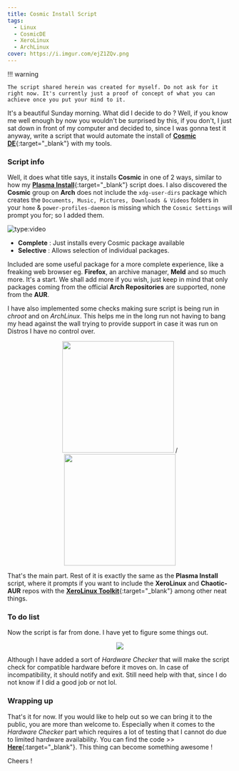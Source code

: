```yaml
---
title: Cosmic Install Script
tags:
  - Linux
  - CosmicDE
  - XeroLinux
  - ArchLinux
cover: https://i.imgur.com/ejZ1ZQv.png
---
```


!!! warning

    The script shared herein was created for myself. Do not ask for it right now. It's currently just a proof of concept of what you can achieve once you put your mind to it.

It's a beautiful Sunday morning. What did I decide to do ? Well, if you know me well enough by now you wouldn't be surprised by this, if you don't, I just sat down in front of my computer and decided to, since I was gonna test it anyway, write a script that would automate the install of [**Cosmic DE**](https://xerolinux.xyz/posts/arch-cosmic/){:target="_blank"} with my tools.

### Script info

Well, it does what title says, it installs **Cosmic** in one of 2 ways, similar to how my [**Plasma Install**](https://xerolinux.xyz/news/xerolinux-plasma/){:target="_blank"} script does. I also discovered the **Cosmic** group on **Arch** does not include the `xdg-user-dirs` package which creates the `Documents, Music, Pictures, Downloads & Videos` folders in your `home` & `power-profiles-daemon` is missing which the `Cosmic Settings` will prompt you for; so I added them.

![type:video](https://www.youtube.com/embed/v0UPif52i5A)

- **Complete** : Just installs every Cosmic package available
- **Selective** : Allows selection of individual packages.

Included are some useful package for a more complete experience, like a freaking web browser eg. **Firefox**, an archive manager, **Meld** and so much more. It's a start. We shall add more if you wish, just keep in mind that only packages coming from the official **Arch Repositories** are supported, none from the **AUR**.

I have also implemented some checks making sure script is being run in *chroot* and on *ArchLinux*. This helps me in the long run not having to bang my head against the wall trying to provide support in case it was run on Distros I have no control over.

<p align="center">
  <img width="250" src="https://i.imgur.com/JlFRZRd.png"> / <img width="250" src="https://i.imgur.com/uNilqW8.png">
</p>

That's the main part. Rest of it is exactly the same as the **Plasma Install** script, where it prompts if you want to include the **XeroLinux** and **Chaotic-AUR** repos with the [**XeroLinux Toolkit**](https://wiki.xerolinux.xyz/xlapit/){:target="_blank"} among other neat things.

### To do list

Now the script is far from done. I have yet to figure some things out.

<p align="center">
  <img src="https://i.imgur.com/MY5yecT.png">
</p>

Although I have added a sort of *Hardware Checker* that will make the script check for compatible hardware before it moves on. In case of incompatibility, it should notify and exit. Still need help with that, since I do not know if I did a good job or not lol.

### Wrapping up

That's it for now. If you would like to help out so we can bring it to the public, you are more than welcome to. Especially when it comes to the *Hardware Checker* part which requires a lot of testing that I cannot do due to limited hardware availability. You can find the code >> [**Here**](https://github.com/xerolinux/xero-plasma/blob/main/xero-cosmic.sh){:target="_blank"}. This thing can become something awesome !

Cheers !
